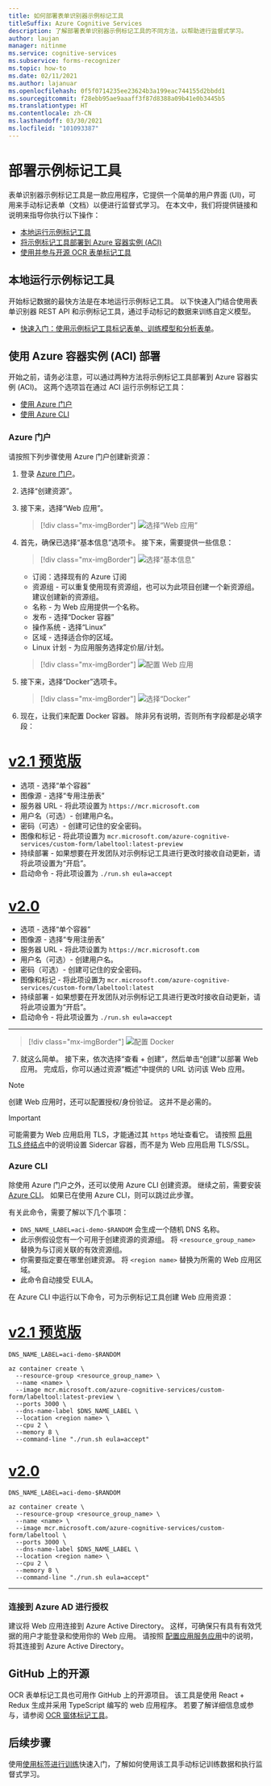 ```yaml
---
title: 如何部署表单识别器示例标记工具
titleSuffix: Azure Cognitive Services
description: 了解部署表单识别器示例标记工具的不同方法，以帮助进行监督式学习。
author: laujan
manager: nitinme
ms.service: cognitive-services
ms.subservice: forms-recognizer
ms.topic: how-to
ms.date: 02/11/2021
ms.author: lajanuar
ms.openlocfilehash: 0f5f0714235ee23624b3a199eac744155d2bbdd1
ms.sourcegitcommit: f28ebb95ae9aaaff3f87d8388a09b41e0b3445b5
ms.translationtype: HT
ms.contentlocale: zh-CN
ms.lasthandoff: 03/30/2021
ms.locfileid: "101093387"
---
```

# <a name="deploy-the-sample-labeling-tool"></a>部署示例标记工具

表单识别器示例标记工具是一款应用程序，它提供一个简单的用户界面 (UI)，可用来手动标记表单（文档）以便进行监督式学习。 在本文中，我们将提供链接和说明来指导你执行以下操作：

* [本地运行示例标记工具](#run-the-sample-labeling-tool-locally)
* [将示例标记工具部署到 Azure 容器实例 (ACI)](#deploy-with-azure-container-instances-aci)
* [使用并参与开源 OCR 表单标记工具](#open-source-on-github)

## <a name="run-the-sample-labeling-tool-locally"></a>本地运行示例标记工具

开始标记数据的最快方法是在本地运行示例标记工具。 以下快速入门结合使用表单识别器 REST API 和示例标记工具，通过手动标记的数据来训练自定义模型。 

* [快速入门：使用示例标记工具标记表单、训练模型和分析表单](./quickstarts/label-tool.md)。

## <a name="deploy-with-azure-container-instances-aci"></a>使用 Azure 容器实例 (ACI) 部署

开始之前，请务必注意，可以通过两种方法将示例标记工具部署到 Azure 容器实例 (ACI)。 这两个选项旨在通过 ACI 运行示例标记工具：

* [使用 Azure 门户](#azure-portal)
* [使用 Azure CLI](#azure-cli)

### <a name="azure-portal"></a>Azure 门户

请按照下列步骤使用 Azure 门户创建新资源： 

1. 登录 [Azure 门户](https://portal.azure.com/signin/index/)。
2. 选择“创建资源”。 
3. 接下来，选择“Web 应用”。

   > [!div class="mx-imgBorder"]
   > ![选择“Web 应用”](./media/quickstarts/create-web-app.png)

4. 首先，确保已选择“基本信息”选项卡。 接下来，需要提供一些信息：

   > [!div class="mx-imgBorder"]
   > ![选择“基本信息”](./media/quickstarts/select-basics.png)
   * 订阅：选择现有的 Azure 订阅
   * 资源组 - 可以重复使用现有资源组，也可以为此项目创建一个新资源组。 建议创建新的资源组。
   * 名称 - 为 Web 应用提供一个名称。 
   * 发布 - 选择“Docker 容器”
   * 操作系统 - 选择“Linux”
   * 区域 - 选择适合你的区域。
   * Linux 计划 - 为应用服务选择定价层/计划。 

   > [!div class="mx-imgBorder"]
   > ![配置 Web 应用](./media/quickstarts/select-docker.png)

5. 接下来，选择“Docker”选项卡。

   > [!div class="mx-imgBorder"]
   > ![选择“Docker”](./media/quickstarts/select-docker.png)

6. 现在，让我们来配置 Docker 容器。 除非另有说明，否则所有字段都是必填字段：
<!-- markdownlint-disable MD025 -->
# <a name="v21-preview"></a>[v2.1 预览版](#tab/v2-1)

* 选项 - 选择“单个容器”
* 图像源 - 选择“专用注册表” 
* 服务器 URL - 将此项设置为 `https://mcr.microsoft.com`
* 用户名（可选）- 创建用户名。 
* 密码（可选）- 创建可记住的安全密码。
* 图像和标记 - 将此项设置为 `mcr.microsoft.com/azure-cognitive-services/custom-form/labeltool:latest-preview`
* 持续部署 - 如果想要在开发团队对示例标记工具进行更改时接收自动更新，请将此项设置为“开启”。
* 启动命令 - 将此项设置为 `./run.sh eula=accept`

# <a name="v20"></a>[v2.0](#tab/v2-0)  

* 选项 - 选择“单个容器”
* 图像源 - 选择“专用注册表” 
* 服务器 URL - 将此项设置为 `https://mcr.microsoft.com`
* 用户名（可选）- 创建用户名。 
* 密码（可选）- 创建可记住的安全密码。
* 图像和标记 - 将此项设置为 `mcr.microsoft.com/azure-cognitive-services/custom-form/labeltool:latest`
* 持续部署 - 如果想要在开发团队对示例标记工具进行更改时接收自动更新，请将此项设置为“开启”。
* 启动命令 - 将此项设置为 `./run.sh eula=accept`

 ---

   > [!div class="mx-imgBorder"]
   > ![配置 Docker](./media/quickstarts/configure-docker.png)

7. 就这么简单。 接下来，依次选择“查看 + 创建”，然后单击“创建”以部署 Web 应用。 完成后，你可以通过资源“概述”中提供的 URL 访问该 Web 应用。

> [!NOTE]
> 创建 Web 应用时，还可以配置授权/身份验证。 这并不是必需的。

> [!IMPORTANT]
> 可能需要为 Web 应用启用 TLS，才能通过其 `https` 地址查看它。 请按照 [启用 TLS 终结点](../../container-instances/container-instances-container-group-ssl.md)中的说明设置 Sidercar 容器，而不是为 Web 应用启用 TLS/SSL。
<!-- markdownlint-disable MD001 -->
### <a name="azure-cli"></a>Azure CLI

除使用 Azure 门户之外，还可以使用 Azure CLI 创建资源。 继续之前，需要安装 [Azure CLI](/cli/azure/install-azure-cli)。 如果已在使用 Azure CLI，则可以跳过此步骤。 

有关此命令，需要了解以下几个事项：

* `DNS_NAME_LABEL=aci-demo-$RANDOM` 会生成一个随机 DNS 名称。 
* 此示例假设您有一个可用于创建资源的资源组。 将 `<resource_group_name>` 替换为与订阅关联的有效资源组。 
* 你需要指定要在哪里创建资源。 将 `<region name>` 替换为所需的 Web 应用区域。
* 此命令自动接受 EULA。

在 Azure CLI 中运行以下命令，可为示例标记工具创建 Web 应用资源：

<!-- markdownlint-disable MD024 -->
# <a name="v21-preview"></a>[v2.1 预览版](#tab/v2-1)

```azurecli
DNS_NAME_LABEL=aci-demo-$RANDOM

az container create \
  --resource-group <resource_group_name> \
  --name <name> \
  --image mcr.microsoft.com/azure-cognitive-services/custom-form/labeltool:latest-preview \
  --ports 3000 \
  --dns-name-label $DNS_NAME_LABEL \
  --location <region name> \
  --cpu 2 \
  --memory 8 \
  --command-line "./run.sh eula=accept"

```

# <a name="v20"></a>[v2.0](#tab/v2-0)


```azurecli
DNS_NAME_LABEL=aci-demo-$RANDOM

az container create \
  --resource-group <resource_group_name> \
  --name <name> \
  --image mcr.microsoft.com/azure-cognitive-services/custom-form/labeltool \
  --ports 3000 \
  --dns-name-label $DNS_NAME_LABEL \
  --location <region name> \
  --cpu 2 \
  --memory 8 \
  --command-line "./run.sh eula=accept"
``` 


---

### <a name="connect-to-azure-ad-for-authorization"></a>连接到 Azure AD 进行授权

建议将 Web 应用连接到 Azure Active Directory。 这样，可确保只有具有有效凭据的用户才能登录和使用你的 Web 应用。 请按照 [配置应用服务应用](../../app-service/configure-authentication-provider-aad.md)中的说明，将其连接到 Azure Active Directory。

## <a name="open-source-on-github"></a>GitHub 上的开源

OCR 表单标记工具也可用作 GitHub 上的开源项目。 该工具是使用 React + Redux 生成并采用 TypeScript 编写的 web 应用程序。 若要了解详细信息或参与，请参阅 [OCR 窗体标记工具](https://github.com/microsoft/OCR-Form-Tools/blob/master/README.md)。

## <a name="next-steps"></a>后续步骤

使用[使用标签进行训练](./quickstarts/label-tool.md)快速入门，了解如何使用该工具手动标记训练数据和执行监督式学习。